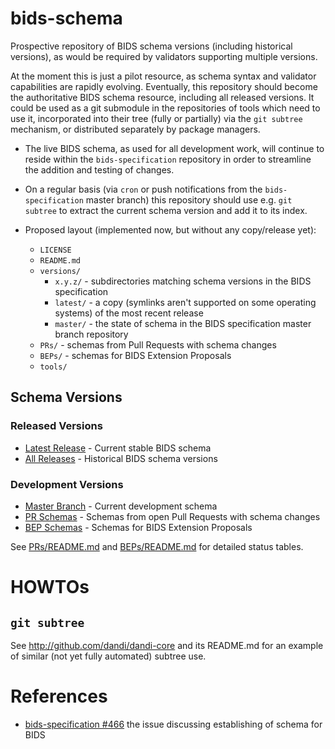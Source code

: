 # bids-schema

Prospective repository of BIDS schema versions (including historical versions), as would
be required by validators supporting multiple versions.

At the moment this is just a pilot resource, as schema syntax and validator capabilities
are rapidly evolving. Eventually, this repository should become the authoritative BIDS
schema resource, including all released versions. It could be used as a git submodule
in the repositories of tools which need to use it, incorporated into their tree
(fully or partially) via the `git subtree` mechanism, or distributed separately by
package managers.

- The live BIDS schema, as used for all development work, will continue to reside within
  the `bids-specification` repository in order to streamline the addition and testing of
  changes.

- On a regular basis (via `cron` or push notifications from the `bids-specification`
  master branch) this repository should use e.g. `git subtree` to extract the current
  schema version and add it to its index.

- Proposed layout (implemented now, but without any copy/release yet):

  - `LICENSE`
  - `README.md`
  - `versions/`
    - `x.y.z/` - subdirectories matching schema versions in the BIDS specification
    - `latest/` - a copy (symlinks aren't supported on some operating systems) of the most recent release
    - `master/` - the state of schema in the BIDS specification master branch
      repository
  - `PRs/` - schemas from Pull Requests with schema changes
  - `BEPs/` - schemas for BIDS Extension Proposals
  - `tools/`

## Schema Versions

### Released Versions
- [Latest Release](./versions/latest/) - Current stable BIDS schema
- [All Releases](./versions/) - Historical BIDS schema versions

### Development Versions
- [Master Branch](./versions/master/) - Current development schema
- [PR Schemas](./PRs/) - Schemas from open Pull Requests with schema changes
- [BEP Schemas](./BEPs/) - Schemas for BIDS Extension Proposals

See [PRs/README.md](./PRs/README.md) and [BEPs/README.md](./BEPs/README.md) for detailed status tables.

# HOWTOs

## `git subtree`

See http://github.com/dandi/dandi-core and its README.md for an example of similar (not
yet fully automated) subtree use.

# References

- [bids-specification #466](https://github.com/bids-standard/bids-specification/issues/466)
  the issue discussing establishing of schema for BIDS
